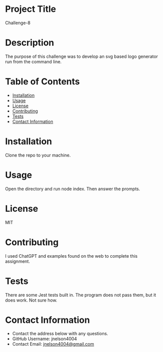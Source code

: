 # Project Title
Challenge-8

# Description
The purpose of this challenge was to develop an svg based logo generator run from the command line.

# Table of Contents 
* [Installation](#-Installation)
* [Usage](#-Usage)
* [License](#-Installation)
* [Contributing](#-Contributing)
* [Tests](#-Tests)
* [Contact Information](#-Contact-Information)
  
# Installation
Clone the repo to your machine.

# Usage
Open the directory and run node index. Then answer the prompts.

# License 
MIT 

# Contributing 
I used ChatGPT and examples found on the web to complete this assignment.

# Tests
There are some Jest tests built in. The program does not pass them, but it does work. Not sure how.

# Contact Information 
* Contact the address below with any questions.
* GitHub Username: jnelson4004
* Contact Email: jnelson4004@gmail.com

